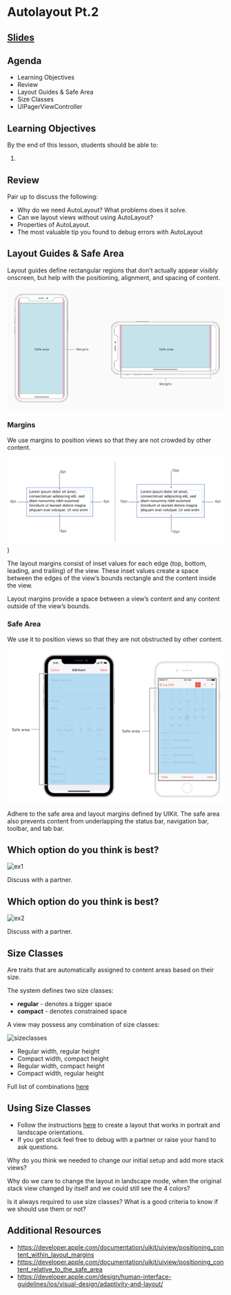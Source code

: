 <!-- Run this slideshow via the following command: -->
<!-- reveal-md README.md -w -->

<!-- .slide: class="header" -->
# Autolayout Pt.2

## [Slides](https://make-school-courses.github.io/MOB-1.2-Introduction-to-iOS-Development/Slides/02-Autolayout/README.html ':ignore')

<!-- > -->

## Agenda

- Learning Objectives
- Review
- Layout Guides & Safe Area
- Size Classes
- UIPagerViewController

<!-- > -->

## Learning Objectives

By the end of this lesson, students should be able to:

1.

<!-- > -->

## Review

Pair up to discuss the following:
  - Why do we need AutoLayout? What problems does it solve.
  - Can we layout views without using AutoLayout?
  - Properties of AutoLayout.
  - The most valuable tip you found to debug errors with AutoLayout

<!-- > -->

## Layout Guides & Safe Area

Layout guides define rectangular regions that don’t actually appear visibly onscreen, but help with the positioning, alignment, and spacing of content.

![layoutguides](assets/layoutguides.png)

<!-- v -->

### Margins

We use margins to position views so that they are not crowded by other content.

![margin](assets/margin.png))

The layout margins consist of inset values for each edge (top, bottom, leading, and trailing) of the view. These inset values create a space between the edges of the view’s bounds rectangle and the content inside the view.

<aside class = "notes">
Layout margins provide a space between a view’s content and any content outside of the view’s bounds.
</aside>

<!-- v -->

### Safe Area

We use it to position views so that they are not obstructed by other content.

![safearea](assets/safearea.png)

<aside class="notes">
Adhere to the safe area and layout margins defined by UIKit. The safe area also prevents content from underlapping the status bar, navigation bar, toolbar, and tab bar.
</aside>

<!-- > -->

## Which option do you think is best?

![ex1](ex1.png)

<aside class="notes">
Discuss with a partner.
<aside>

<!-- v -->

## Which option do you think is best?

![ex2](ex2.png)

<aside class="notes">
Discuss with a partner.
<aside>

<!-- > -->

## Size Classes

Are traits that are automatically assigned to content areas based on their size.

The system defines two size classes:
 - **regular** - denotes a bigger space
 - **compact** -  denotes constrained space

<!-- > -->

A view may possess any combination of size classes:

![sizeclasses](assets/sizeclasses.png)

<aside class = "notes">

- Regular width, regular height
- Compact width, compact height
- Regular width, compact height
- Compact width, regular height

Full list of combinations [here](https://developer.apple.com/design/human-interface-guidelines/ios/visual-design/adaptivity-and-layout/)
</aside>

<!-- > -->

## Using Size Classes

- Follow the instructions [here](assignments/sizeclasses.md) to create a layout that works in portrait and landscape orientations.
- If you get stuck feel free to debug with a partner or raise your hand to ask questions.

<!-- v -->

Why do you think we needed to change our initial setup and add more stack views?

<!-- v -->

Why do we care to change the layout in landscape mode, when the original stack view changed by itself and we could still see the 4 colors?

<!-- v -->

Is it always required to use size classes? What is a good criteria to know if we should use them or not?

<!-- > -->

## Additional Resources
- https://developer.apple.com/documentation/uikit/uiview/positioning_content_within_layout_margins
- https://developer.apple.com/documentation/uikit/uiview/positioning_content_relative_to_the_safe_area
- https://developer.apple.com/design/human-interface-guidelines/ios/visual-design/adaptivity-and-layout/
